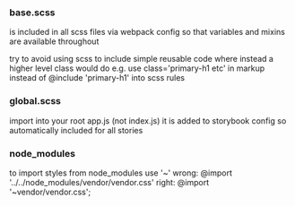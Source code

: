 ### base.scss

is included in all scss files via webpack config
so that variables and mixins are available throughout

try to avoid using scss to include simple reusable code where instead a higher level class would do
e.g. use class='primary-h1 etc' in markup instead of @include 'primary-h1' into scss rules

### global.scss

import into your root app.js (not index.js)
it is added to storybook config so automatically included for all stories

### node_modules

to import styles from node_modules use '~'
wrong: @import '../../node_modules/vendor/vendor.css'
right: @import '~vendor/vendor.css';
